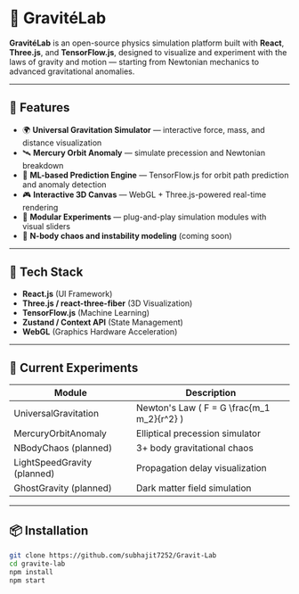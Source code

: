 # 🌌 GravitéLab

**GravitéLab** is an open-source physics simulation platform built with **React**, **Three.js**, and **TensorFlow.js**, designed to visualize and experiment with the laws of gravity and motion — starting from Newtonian mechanics to advanced gravitational anomalies.

---

## 🚀 Features

- 🌍 **Universal Gravitation Simulator** — interactive force, mass, and distance visualization  
- 🛰️ **Mercury Orbit Anomaly** — simulate precession and Newtonian breakdown  
- 🔮 **ML-based Prediction Engine** — TensorFlow.js for orbit path prediction and anomaly detection  
- 🎮 **Interactive 3D Canvas** — WebGL + Three.js-powered real-time rendering  
- 🧪 **Modular Experiments** — plug-and-play simulation modules with visual sliders  
- 🔁 **N-body chaos and instability modeling** (coming soon)

---


## 🧰 Tech Stack

- **React.js** (UI Framework)
- **Three.js / react-three-fiber** (3D Visualization)
- **TensorFlow.js** (Machine Learning)
- **Zustand / Context API** (State Management)
- **WebGL** (Graphics Hardware Acceleration)

---

## 🧪 Current Experiments

| Module                  | Description                     |
|-------------------------|---------------------------------|
| UniversalGravitation    | Newton's Law \( F = G \frac{m_1 m_2}{r^2} \)  
| MercuryOrbitAnomaly     | Elliptical precession simulator  
| NBodyChaos (planned)    | 3+ body gravitational chaos  
| LightSpeedGravity (planned) | Propagation delay visualization  
| GhostGravity (planned)  | Dark matter field simulation

---

## 📦 Installation

```bash
git clone https://github.com/subhajit7252/Gravit-Lab
cd gravite-lab
npm install
npm start
